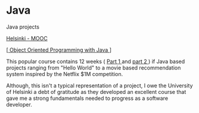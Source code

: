 # Java
Java projects

<a href = "https://mooc.fi/en/"> Helsinki - MOOC </a>

[<a href = "http://moocfi.github.io/courses/2013/programming-part-1/"> Object Oriented Programming with Java </a>]

This popular course contains 12 weeks ( <a href = "http://moocfi.github.io/courses/2013/programming-part-1/"> Part 1 </a> and 
<a href = "http://moocfi.github.io/courses/2013/programming-part-2/"> part 2 </a> ) if Java based projects ranging from "Hello World" to a movie based recommendation system inspired by the Netflix $1M competition. 

Although, this isn't a typical representation of a project, I owe the University of Helsinki a debt of gratitude as they developed an excellent course that gave me a strong fundamentals needed to progress as a software developer. 
